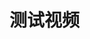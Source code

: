 # 测试视频
<!-- 支持多语言字幕，可以通过 subtitles 属性传递字幕文件列表 -->

<animation
      videoSrc="/docs/video.mp4" 
      :subtitles="subtitles"
    />

<!-- # Bilibili 视频演示

以下是一个 Bilibili 视频示例：

<iframe
  width="100%"
  height="400"
  src="video.mp4"
  scrolling="no"
  border="0"
  frameborder="no"
  framespacing="0"
  allowfullscreen="true"
></iframe> -->